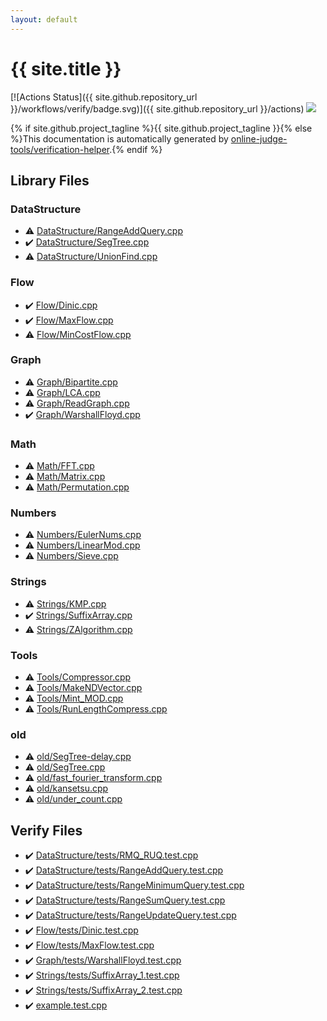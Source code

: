 ```yaml
---
layout: default
---
```


<!-- mathjax config similar to math.stackexchange -->
<script type="text/javascript" async
  src="https://cdnjs.cloudflare.com/ajax/libs/mathjax/2.7.5/MathJax.js?config=TeX-MML-AM_CHTML">
</script>
<script type="text/x-mathjax-config">
  MathJax.Hub.Config({
    TeX: { equationNumbers: { autoNumber: "AMS" }},
    tex2jax: {
      inlineMath: [ ['$','$'] ],
      processEscapes: true
    },
    "HTML-CSS": { matchFontHeight: false },
    displayAlign: "left",
    displayIndent: "2em"
  });
</script>

<script type="text/javascript" src="https://cdnjs.cloudflare.com/ajax/libs/jquery/3.4.1/jquery.min.js"></script>
<script src="https://cdn.jsdelivr.net/npm/jquery-balloon-js@1.1.2/jquery.balloon.min.js" integrity="sha256-ZEYs9VrgAeNuPvs15E39OsyOJaIkXEEt10fzxJ20+2I=" crossorigin="anonymous"></script>
<script type="text/javascript" src="assets/js/copy-button.js"></script>
<link rel="stylesheet" href="assets/css/copy-button.css" />


# {{ site.title }}

[![Actions Status]({{ site.github.repository_url }}/workflows/verify/badge.svg)]({{ site.github.repository_url }}/actions)
<a href="{{ site.github.repository_url }}"><img src="https://img.shields.io/github/last-commit/{{ site.github.owner_name }}/{{ site.github.repository_name }}" /></a>

{% if site.github.project_tagline %}{{ site.github.project_tagline }}{% else %}This documentation is automatically generated by <a href="https://github.com/online-judge-tools/verification-helper">online-judge-tools/verification-helper</a>.{% endif %}

## Library Files

<div id="5e248f107086635fddcead5bf28943fc"></div>

### DataStructure

* :warning: <a href="library/DataStructure/RangeAddQuery.cpp.html">DataStructure/RangeAddQuery.cpp</a>
* :heavy_check_mark: <a href="library/DataStructure/SegTree.cpp.html">DataStructure/SegTree.cpp</a>
* :warning: <a href="library/DataStructure/UnionFind.cpp.html">DataStructure/UnionFind.cpp</a>


<div id="f1a76f66cca677c6e628d9ca58a6c8fc"></div>

### Flow

* :heavy_check_mark: <a href="library/Flow/Dinic.cpp.html">Flow/Dinic.cpp</a>
* :heavy_check_mark: <a href="library/Flow/MaxFlow.cpp.html">Flow/MaxFlow.cpp</a>
* :warning: <a href="library/Flow/MinCostFlow.cpp.html">Flow/MinCostFlow.cpp</a>


<div id="4cdbd2bafa8193091ba09509cedf94fd"></div>

### Graph

* :warning: <a href="library/Graph/Bipartite.cpp.html">Graph/Bipartite.cpp</a>
* :warning: <a href="library/Graph/LCA.cpp.html">Graph/LCA.cpp</a>
* :warning: <a href="library/Graph/ReadGraph.cpp.html">Graph/ReadGraph.cpp</a>
* :heavy_check_mark: <a href="library/Graph/WarshallFloyd.cpp.html">Graph/WarshallFloyd.cpp</a>


<div id="a49950aa047c2292e989e368a97a3aae"></div>

### Math

* :warning: <a href="library/Math/FFT.cpp.html">Math/FFT.cpp</a>
* :warning: <a href="library/Math/Matrix.cpp.html">Math/Matrix.cpp</a>
* :warning: <a href="library/Math/Permutation.cpp.html">Math/Permutation.cpp</a>


<div id="cbebfa21dbe8e87e788d94a76f073807"></div>

### Numbers

* :warning: <a href="library/Numbers/EulerNums.cpp.html">Numbers/EulerNums.cpp</a>
* :warning: <a href="library/Numbers/LinearMod.cpp.html">Numbers/LinearMod.cpp</a>
* :warning: <a href="library/Numbers/Sieve.cpp.html">Numbers/Sieve.cpp</a>


<div id="89be9433646f5939040a78971a5d103a"></div>

### Strings

* :warning: <a href="library/Strings/KMP.cpp.html">Strings/KMP.cpp</a>
* :heavy_check_mark: <a href="library/Strings/SuffixArray.cpp.html">Strings/SuffixArray.cpp</a>
* :warning: <a href="library/Strings/ZAlgorithm.cpp.html">Strings/ZAlgorithm.cpp</a>


<div id="8625e1de7be14c39b1d14dc03d822497"></div>

### Tools

* :warning: <a href="library/Tools/Compressor.cpp.html">Tools/Compressor.cpp</a>
* :warning: <a href="library/Tools/MakeNDVector.cpp.html">Tools/MakeNDVector.cpp</a>
* :warning: <a href="library/Tools/Mint_MOD.cpp.html">Tools/Mint_MOD.cpp</a>
* :warning: <a href="library/Tools/RunLengthCompress.cpp.html">Tools/RunLengthCompress.cpp</a>


<div id="149603e6c03516362a8da23f624db945"></div>

### old

* :warning: <a href="library/old/SegTree-delay.cpp.html">old/SegTree-delay.cpp</a>
* :warning: <a href="library/old/SegTree.cpp.html">old/SegTree.cpp</a>
* :warning: <a href="library/old/fast_fourier_transform.cpp.html">old/fast_fourier_transform.cpp</a>
* :warning: <a href="library/old/kansetsu.cpp.html">old/kansetsu.cpp</a>
* :warning: <a href="library/old/under_count.cpp.html">old/under_count.cpp</a>


## Verify Files

* :heavy_check_mark: <a href="verify/DataStructure/tests/RMQ_RUQ.test.cpp.html">DataStructure/tests/RMQ_RUQ.test.cpp</a>
* :heavy_check_mark: <a href="verify/DataStructure/tests/RangeAddQuery.test.cpp.html">DataStructure/tests/RangeAddQuery.test.cpp</a>
* :heavy_check_mark: <a href="verify/DataStructure/tests/RangeMinimumQuery.test.cpp.html">DataStructure/tests/RangeMinimumQuery.test.cpp</a>
* :heavy_check_mark: <a href="verify/DataStructure/tests/RangeSumQuery.test.cpp.html">DataStructure/tests/RangeSumQuery.test.cpp</a>
* :heavy_check_mark: <a href="verify/DataStructure/tests/RangeUpdateQuery.test.cpp.html">DataStructure/tests/RangeUpdateQuery.test.cpp</a>
* :heavy_check_mark: <a href="verify/Flow/tests/Dinic.test.cpp.html">Flow/tests/Dinic.test.cpp</a>
* :heavy_check_mark: <a href="verify/Flow/tests/MaxFlow.test.cpp.html">Flow/tests/MaxFlow.test.cpp</a>
* :heavy_check_mark: <a href="verify/Graph/tests/WarshallFloyd.test.cpp.html">Graph/tests/WarshallFloyd.test.cpp</a>
* :heavy_check_mark: <a href="verify/Strings/tests/SuffixArray_1.test.cpp.html">Strings/tests/SuffixArray_1.test.cpp</a>
* :heavy_check_mark: <a href="verify/Strings/tests/SuffixArray_2.test.cpp.html">Strings/tests/SuffixArray_2.test.cpp</a>
* :heavy_check_mark: <a href="verify/example.test.cpp.html">example.test.cpp</a>


